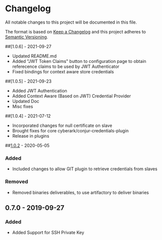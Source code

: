# Changelog
All notable changes to this project will be documented in this file.

The format is based on [Keep a Changelog](http://keepachangelog.com/en/1.0.0/)
and this project adheres to [Semantic Versioning](http://semver.org/spec/v2.0.0.html).

##[1.0.6] - 2021-09-27
- Updated README.md 
- Added "JWT Token Claims" button to configuration page to obtain referecence claims to be used by JWT Authenticator
- Fixed bindings for context aware store credentials

##[1.0.5] - 2021-09-23
- Added JWT Authentication
- Added Context Aware (Based on JWT) Credential Provider
- Updated Doc
- Misc fixes

##[1.0.4] - 2021-07-12
- Incorporated changes for null certificate on slave
- Brought fixes for core cyberark/conjur-credentials-plugin
- Release in plugins

##[1.0.2] - 2020-05-05

### Added
- Included changes to allow GIT plugin to retrieve credentials from slaves

### Removed
- Removed binaries deliverables, to use artifactory to deliver binaries

## 0.7.0 - 2019-09-27

### Added
- Added Support for SSH Private Key

[Unreleased]: https://github.com/cyberark/conjur-credentials-plugin/compare/v1.0.2...HEAD
[1.0.2]: https://github.com/cyberark/conjur-credentials-plugin/compare/v0.7.0...v1.0.2
